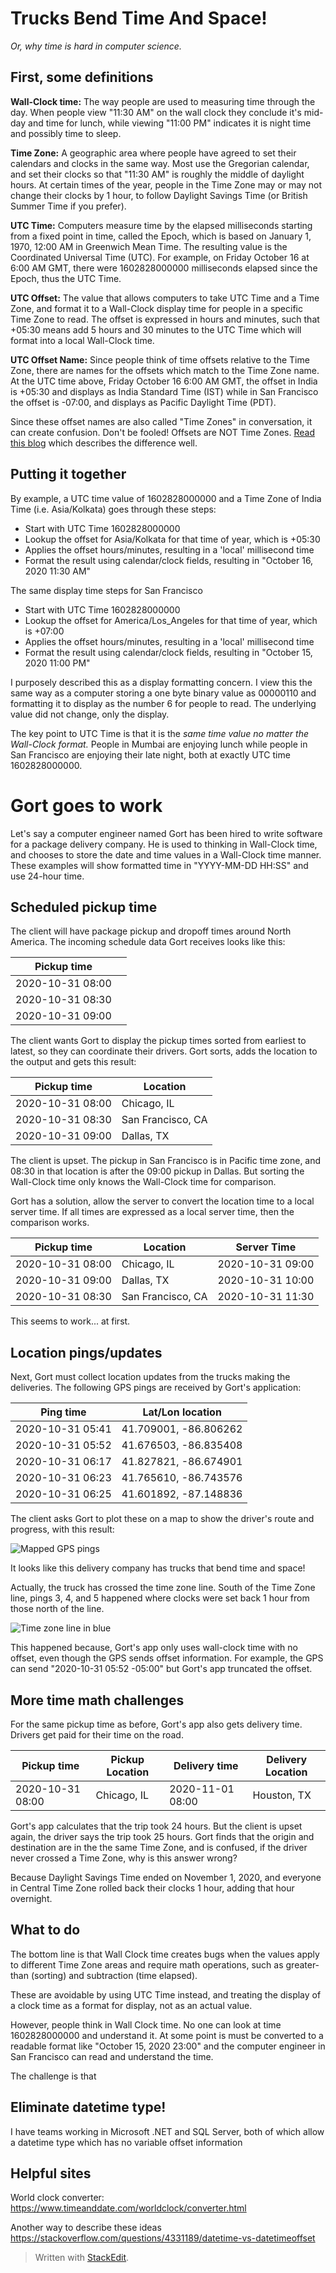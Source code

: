 # Trucks Bend Time And Space!
*Or, why time is hard in computer science.*

## First, some definitions

**Wall-Clock time:** The way people are used to measuring time through the day. When people view "11:30 AM" on the wall clock they conclude it's mid-day and time for lunch, while viewing "11:00 PM" indicates it is night time and possibly time to sleep. 

**Time Zone:** A geographic area where people have agreed to set their calendars and clocks in the same way.  Most use the Gregorian calendar, and set their clocks so that "11:30 AM" is roughly the middle of daylight hours. At certain times of the year, people in the Time Zone may or may not change their clocks by 1 hour, to follow Daylight Savings Time (or British Summer Time if you prefer). 

**UTC Time:** Computers measure time by the elapsed milliseconds starting from a fixed point in time, called the Epoch, which is based on January 1, 1970, 12:00 AM in Greenwich Mean Time. The resulting value is the Coordinated Universal Time (UTC). For example, on Friday October 16 at 6:00 AM GMT, there were 1602828000000 milliseconds elapsed since the Epoch, thus the UTC Time.

**UTC Offset:** The value that allows computers to take UTC Time and a Time Zone, and format it to a Wall-Clock display time for people in a specific Time Zone to read.  The offset is expressed in hours and minutes, such that +05:30 means add 5 hours and 30 minutes to the UTC Time which will format into a local Wall-Clock time.

**UTC Offset Name:** Since people think of time offsets relative to the Time Zone, there are names for the offsets which match to the Time Zone name. At the UTC time above, Friday October 16 6:00 AM GMT, the offset in India is +05:30 and displays as India Standard Time (IST) while in San Francisco the offset is -07:00, and displays as Pacific Daylight Time (PDT).

Since these offset names are also called "Time Zones" in conversation, it can create confusion. Don't be fooled! Offsets are NOT Time Zones. [Read this blog](https://spin.atomicobject.com/2016/07/06/time-zones-offsets/) which describes the difference well. 


## Putting it together

By example, a UTC time value of 1602828000000 and a Time Zone of India Time (i.e. Asia/Kolkata) goes through these steps:

 - Start with UTC Time 1602828000000
 - Lookup the offset for Asia/Kolkata for that time of year, which is +05:30 
 - Applies the offset hours/minutes, resulting in a 'local' millisecond time
 - Format the result using calendar/clock fields, resulting in "October 16, 2020 11:30 AM"

The same display time steps for San Francisco 

 -  Start with UTC Time 1602828000000
 - Lookup the offset for America/Los_Angeles for that time of year, which is +07:00 
 - Applies the offset hours/minutes, resulting in a 'local' millisecond time
 - Format the result using calendar/clock fields, resulting in "October 15, 2020 11:00 PM"

I purposely described this as a display formatting concern. I view this the same way as a computer storing a one byte binary value as 00000110 and formatting it to display as the number 6 for people to read. The underlying value did not change, only the display. 

The key point to UTC Time is that it is the *same time value no matter the Wall-Clock format.*  People in Mumbai are enjoying lunch while people in San Francisco are enjoying their late night, both at exactly UTC time 1602828000000.


# Gort goes to work

Let's say a computer engineer named Gort has been hired to write software for a package delivery company. He is used to thinking in Wall-Clock time, and chooses to store the date and time values in a Wall-Clock time manner.
These examples will show formatted time in "YYYY-MM-DD HH:SS" and use 24-hour time.

## Scheduled pickup time

The client will have package pickup and dropoff times around North America. The incoming schedule data Gort receives looks like this:

| Pickup time |  |
|--|--|
| 2020-10-31 08:00|  |
| 2020-10-31 08:30|  |
| 2020-10-31 09:00|  |

The client wants Gort to display the pickup times sorted from earliest to latest, so they can coordinate their drivers. Gort sorts, adds the location to the output and gets this result:

| Pickup time | Location |
|--|--|
| 2020-10-31 08:00| Chicago, IL |
| 2020-10-31 08:30| San Francisco, CA |
| 2020-10-31 09:00| Dallas, TX |

The client is upset. The pickup in San Francisco is in Pacific time zone, and 08:30 in that location is after the 09:00 pickup in Dallas. But sorting the Wall-Clock time only knows the Wall-Clock time for comparison. 

Gort has a solution, allow the server to convert the location time to a local server time.   If all times are expressed as a local server time, then the comparison works.

| Pickup time | Location | Server Time|
|--|--|--|
| 2020-10-31 08:00| Chicago, IL | 2020-10-31 09:00|
| 2020-10-31 09:00| Dallas, TX | 2020-10-31 10:00|
| 2020-10-31 08:30| San Francisco, CA | 2020-10-31 11:30|

This seems to work... at first.

## Location pings/updates

Next, Gort must collect location updates from the trucks making the deliveries.  The following GPS pings are received by Gort's application:

| Ping time | Lat/Lon location |
|--|--|
| 2020-10-31 05:41 | 41.709001, -86.806262 |
| 2020-10-31 05:52 | 41.676503, -86.835408 |
| 2020-10-31 06:17 | 41.827821, -86.674901 |
| 2020-10-31 06:23 | 41.765610, -86.743576 |
| 2020-10-31 06:25 | 41.601892, -87.148836 |

The client asks Gort to plot these on a map to show the driver's route and progress, with this result:

![Mapped GPS pings](https://github.com/jasonmerecki/blog/blob/main/useepoch/GortMap01a.png)

It looks like this delivery company has trucks that bend time and space! 

Actually, the truck has crossed the time zone line. South of the Time Zone line, pings 3, 4, and 5 happened where clocks were set back 1 hour from those north of the line.

![Time zone line in blue](https://github.com/jasonmerecki/blog/blob/main/useepoch/GortMap01b.png)

This happened because, Gort's app only uses wall-clock time with no offset, even though the GPS sends offset information. For example, the GPS can send "2020-10-31 05:52 -05:00" but Gort's app truncated the offset.

## More time math challenges

For the same pickup time as before, Gort's app also gets delivery time. Drivers get paid for their time on the road. 

| Pickup time | Pickup Location | Delivery time | Delivery Location|
|--|--|--|--|
| 2020-10-31 08:00| Chicago, IL | 2020-11-01 08:00| Houston, TX |

Gort's app calculates that the trip took 24 hours. But the client is upset again, the driver says the trip took 25 hours. Gort finds that the origin and destination are in the the same Time Zone, and is confused, if the driver never crossed a Time Zone, why is this answer wrong?

Because Daylight Savings Time ended on November 1, 2020, and everyone in Central Time Zone rolled back their clocks 1 hour, adding that hour overnight.

## What to do 

The bottom line is that Wall Clock time creates bugs when the values apply to different Time Zone areas and require math operations, such as greater-than (sorting) and subtraction (time elapsed).

These are avoidable by using UTC Time instead, and treating the display of a clock time as a format for display, not as an actual value. 

However, people think in Wall Clock time. No one can look at time 1602828000000 and understand it.  At some point is must be converted to a readable format like "October 15, 2020 23:00" and the computer engineer in San Francisco can read and understand the time.

The challenge is that 


## Eliminate datetime type! 

I have teams working in Microsoft .NET and SQL Server, both of which allow a datetime type which has no variable offset information

## Helpful sites

World clock converter: https://www.timeanddate.com/worldclock/converter.html

Another way to describe these ideas
https://stackoverflow.com/questions/4331189/datetime-vs-datetimeoffset


> Written with [StackEdit](https://stackedit.io/).
<!--stackedit_data:
eyJoaXN0b3J5IjpbMjIxNTg4Mjc2LDEyODY5NTUxMjUsMzc0NT
UwODA2LDgyNjg2MTYwMCwxNTg5MDM3NzUxLDI0NTA0OTA1NSw1
OTM2ODIwLDExNzcwOTk2OTQsMTg5OTkzNjc2MSwxODk5OTM2Nz
YxLDE1MTQzMzcwNDUsLTg3NDI1MDE5LC03MDE0OTU5MTIsLTEy
MjcyNDg0NzYsMzI1ODcwNzUxLDE0MzgyMDUzOTYsLTEyNzE1Mz
IwNjQsODEyODA4MTQyLC0xOTg3MzMwMjE4XX0=
-->